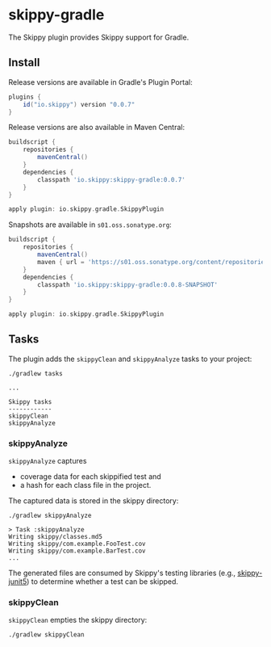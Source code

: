 # skippy-gradle

The Skippy plugin provides Skippy support for Gradle.

## Install

Release versions are available in Gradle's Plugin Portal:

```groovy
plugins {
    id("io.skippy") version "0.0.7"
}
```

Release versions are also available in Maven Central:
```groovy
buildscript {
    repositories {
        mavenCentral()
    }
    dependencies {
        classpath 'io.skippy:skippy-gradle:0.0.7'
    }
}

apply plugin: io.skippy.gradle.SkippyPlugin
```

Snapshots are available in `s01.oss.sonatype.org`:

```groovy
buildscript {
    repositories {
        mavenCentral()
        maven { url = 'https://s01.oss.sonatype.org/content/repositories/snapshots/' }
    }
    dependencies {
        classpath 'io.skippy:skippy-gradle:0.0.8-SNAPSHOT'
    }
}

apply plugin: io.skippy.gradle.SkippyPlugin
```

## Tasks

The plugin adds the `skippyClean` and `skippyAnalyze` tasks to your project:
```
./gradlew tasks

...

Skippy tasks
------------
skippyClean
skippyAnalyze
```

### skippyAnalyze

`skippyAnalyze` captures 
- coverage data for each skippified test and
- a hash for each class file in the project.

The captured data is stored in the skippy directory:
```
./gradlew skippyAnalyze

> Task :skippyAnalyze
Writing skippy/classes.md5
Writing skippy/com.example.FooTest.cov
Writing skippy/com.example.BarTest.cov
...
```

The generated files are consumed by Skippy's testing libraries (e.g., [skippy-junit5](../skippy-junit5/README.md))
to determine whether a test can be skipped.

### skippyClean

`skippyClean` empties the skippy directory:

```
./gradlew skippyClean
```